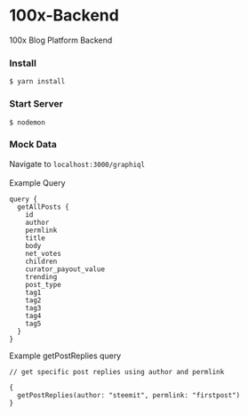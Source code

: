 # 100x-Backend
100x Blog Platform Backend

### Install

```shell
$ yarn install
```

### Start Server
```shell
$ nodemon
```

### Mock Data

Navigate to ```localhost:3000/graphiql ``` </br></br>
Example Query

```  
query {  
  getAllPosts {
    id  
    author  
    permlink  
    title  
    body  
    net_votes  
    children  
    curator_payout_value  
    trending
    post_type  
    tag1
    tag2
    tag3
    tag4
    tag5
  }  
}
```

Example getPostReplies query

```
// get specific post replies using author and permlink

{
  getPostReplies(author: "steemit", permlink: "firstpost")
}
```
